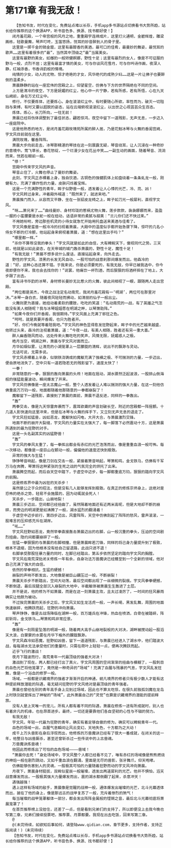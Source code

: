 # 第171章 有我无敌！
        【告知书友，时代在变化，免费站点难以长存，手机app多书源站点切换看书大势所趋，站长给你推荐的这个换源APP，听书音色多、换源、找书都好使！】
       闭月羞花殿，一个帝宫般的风月之地，重重殿宇连绵成片，这里灯火通明，金碧辉煌，雕梁画栋，轻歌曼舞，琴声叮咚，玉笛悠扬，悦耳的妙音醉到人的骨子里。
       这里是一掷千金的销金窟，这里有最醇香的美酒，最可口的佳肴，最曼妙的舞姿，最悦耳的歌声……这里有着很多的“最”，当然其中顶级之“最”当属美女。
       这里有最野的美女，如雌豹一般矫健婀娜，野性十足；这里有最烈的女人，像是不可征服的野马一般，贞烈不屈；这里有最富才情的美女，可与你谈风花雪月，可与你吟诗作画，夜深人静，红袖添香，书香诗韵般的情境。
       纯情的少女，动人的尤物，惊才绝艳的才女，风华绝代的成熟少妇……这是一片让佛子也要醉倒的温柔乡。
       萧晨静静的站在一座宏伟的宫殿之上，仰望星空，仿佛与下方的世界隔绝在不同的空间。
       上方是清冷的夜空，下方是妩媚的红尘，他心中一片宁静，若有所感，若有所悟，心在九天仙阙前，身在万丈红尘中。
       修行，不仅要炼体，还要炼心。身在滚滚红尘中，有时要随心所欲，率性而为，破灭一切阻挡与束缚，有时又要以超脱的姿态，站在云端俯视滚滚红尘，以出世之心观芸芸众生百态。
       炼体，炼心，长刀所向，一往无前！
       萧晨已经将伤体调整到了最佳状态，翩若惊鸿，夜空中留下一道残影，无声无息，一步迈入一座庭院中。
       这是他熟悉的地方，是闭月羞花殿玫瑰苑所属的醉人居，乃是花魁冰琴与火舞的香闺宫阙，宇文风目前就在这里。
       满院玫瑰，馨香阵阵。
       萧晨大步向前走去，冰琴那精湛的琴技在这一刻展露无疑，琴音绕耳，让人沉浸在一种奇妙的意境中。莺飞草长，春花怒绽，一个烂漫少女在花丛中笑……一副生动的画面，随着琴音、流淌而来，恍若在眼前一般。
       “停！”
       宫殿中传来宇文风的声音。
       琴音止住了，火舞也停止了曼妙的舞姿。
       此刻，宇文风正赤裸着上身，独自饮酒，古铜色的强健肌体上如盘绕着一条条虬龙一般，刚健有力，充满了爆炸性的力量，皮肤闪烁着宝辉。
       这是一个充满野性的青年，眸子似野兽一般，透发着让人心悸的光芒，冷、亮、凶！
       宇文风转过身来，冲着殿外喊道：“既然来了，就进来吧。”
       萧晨推门而入，从容而又平静，坐在一张貂皮龙椅之上，眸子如刀光一般犀利，直视宇文风。
       “呀……萧兄来了……”曲线曼妙、身材玲珑的惹祸尤物火舞，莲步款款，袅袅娜娜而来，盈盈一握的小蛮腰要是水蛇一般在扭动，话语非常的柔腻与甜美：“兰儿你们还不快过来。”
       不用她吩咐，旁边那些机灵的小侍女就急忙开始用托盘送来美酒与佳肴了。
       宇文风像是蛮兽一般冷冷的扫视着萧晨，大殿中的温度似乎都开始急骤下降，惊吓的几名小侍女不断的打冷颤，他站起身来俯视着萧晨，道：“想在这里出手吗？”
       “哪里都一样。”
       “杀你不算辱没我的拳头！”宇文风就是如此的自信，大有睥睨天下，傲视同代之势。三天前，他就是以如此姿态，在天帝城的城门轰杀萧晨的，野性十足，魔性十足！
       “有我无敌！”萧晨不想多说什么废话，直接站起身来，向外走去。
       野性的宇文风，漆黑的长发无风自动，一股可怕的战意刹那间爆发而出，他森冷的道：“好，这种心态还算不错。于我来说，你是必须要死的，有我无敌，你早已被我选中，你今夜即便你不来，我也会去找你的！”说罢，他痛饮一杯烈酒，而后狠狠的将酒杯摔在了地上，大步跟了出去。
       富有诗书华韵的冰琴，身材修长曼妙无比惹火的火舞，彼此间相视了一眼，跟随两人走出宫殿。
       “两位都是英杰，今夜之战注定名动南荒，我闭月羞花殿有一‘明湖’，两位可在那里对决。”冰琴一身白衣，随着夜风轻轻而拂动，如清丽的仙子一般出尘。
       火舞则更为直接，她扭动着柔软的腰肢，吃吃的笑道：“名动南荒的一战，有了英雄之气怎能没有美人相随呢？我与冰琴姐姐愿在明湖之畔，以琴箫助阵。”
       “如果今夜你们开香阁，我很期待。”宇文风面上充满了邪狂之色。
       “呵呵，就是真要开香阁，也只为胜者开。
       “好，你们今晚就等着陪我吧。”宇文风的神色显得愈发狂野起来，眸子中的光芒越来越盛，他转过头来，森冷的注视着萧晨，道：“今夜一战，有美人相随，胜者还有另一重大喜。”
       醉人幽香随风而动，远处传来火舞吃吃的笑声，风情无限，妩媚惑人之极。
       皓月当空，明湖之畔，萧晨与宇文风对面而立。
       月华如烟似雾，让清亮的小湖笼罩上一层朦胧的清辉，说出不的飘渺与灵动。
       无话可说，无需多说。
       宇文风赤裸着上半身，似钢铁浇铸成的魔躯充满了强横之极、不可揣测的力量，一步迈出，便自原地消失了，空中只有一道若隐若无的残影留下，速度太快了！
       一拳！
       非常随意的一拳，狠狠的轰向萧晨的头颅！地面在摇动，湖水骤然泛起波浪，一股排山倒海般的强猛能量波动，瞬间爆发了开来。
       宇文风仿佛像是一座太古魔山一般，整个人透发着让人难以揣测的强大力量，在这一刻他仿佛重逾万万钧一般，地面都随着他那随意的一拳都崩裂了！
       魔躯留下一道残影，直接到了萧晨的面前，萧晨不退反进，同样的一拳轰出。
       “轰”
       两拳交击，像是九天惊雷奔袭而下，震耳欲聋的声音划破长空，附近的宫殿都一阵摇颤。十几道人影快速向这里冲来，但是在冰琴与火舞的挥手下，又立刻无声无息的退走了。
       宇文风狂如猛兽，凶如恶龙，魔躯快如闪电，大开大合，与萧晨激烈交锋。
       地面不断的崩开大裂缝，宇文风的力量实在太强大了，每一脚落下必然震动十方，这是萧晨所遇到的最为狂野的对手。
       这是一头名副其实的凶猛野兽！
       “轰”
       宇文风的拳风太重了，每一拳挥出都会有赤红的光芒浩荡而出，像是重重血浪一般可怖。每一次移动，都像是一座巨山在颤动一般，偏偏他的速度还快到极致。
       异常的强大与生猛！
       铮铮琴音响起，像是刀剑在交击一般，紧接着箫音响起，琴箫和鸣，金戈铁马，仿佛有千军万马在奔腾，琴箫将这种紧张的生死之战的气氛完全的烘托了出来。
       萧晨腾空而起，而后自天空中踏下，于虚空中迈步，每一脚都重逾万钧，狠狠的踏向宇文风的前胸。
       这是修炼界中最为凶狂的天杀步！
       虽然是公之于众的招法，但是没有几人能够发挥到极致。在真正的修炼宗师身上，这绝对是恐怖的绝杀之势，轻易不会施展的，因为动辄就会死人！
       天杀步，一步踏出，山崩地裂！
       萧晨三步迈出，空间都已经扭曲了，虽然隔着地面还有近两米高呢，但是大地却不断的崩碎，而旁边的明湖更是如沸腾了一般，湖水猛烈的翻涌着！
       于虚空中迈步前行，第四步迈出，风雷阵阵，天空中仿佛刮起了阵阵的怒风，雷声滚滚，一股难言的压抑感充斥在湖岸。
       “吼……”
       宇文风狂野如恶龙，竟然举拳直接轰击萧晨迈出的右脚，山一般沉重的拳头，压迫的空间剧烈扭曲，隐约间都要崩碎了一般。
       狂猛一拳狠狠的与萧晨的右脚相撞，但是萧晨眸若刀锋，同样的将己身力量提升到了极致，根本不退缩，因为他根本没有给自己留退路，此战只进不退！
       右脚承受那股狂暴力量的同时，左脚已经踏出，第五步依然坚定的踏向宇文风的胸膛。
       宇文风在南荒深处闭关修炼一年有余，自身功法万兽魔诀已经臻至到一个全新的领域，他对自己充满了强大的自信。
       依然的举拳相抗，生猛的硬撼！
       崩裂的声响不断发出，大地像是被巨山碾压过一般，不断崩裂！
       萧晨天杀步不断踏出，空间大动荡，最后空间都出现了一丝细微的裂痕。宇文风拳拳硬撼，不断倒退，最后双腿全部沉入崩裂的大地中，半截躯体被萧晨生生轰进了土层。
       并不是说，他的修为不如萧晨，而是在这一刻萧晨主攻，且太过凌厉了，一时间的狂风暴雨确实让他颇为被动。
       不过挨完萧晨的天杀步之后，宇文风又如生龙活虎一般，一声长喝，黑发乱舞，周围的地面快速崩碎，他腾跃而起，狂野的冲向萧晨。
       琴声铮铮，像是古战场降临在湖畔一般，百万雄兵在冲锋，热血在喷洒，白骨在被踏碎，阵前斩将，金戈铁马……琴箫和鸣非常应景。
       “轰”
       像是有一刻陨星坠落的明湖一般，随着两大高手山崩地裂般的大对决，湖畔被搅动起一股滔天大浪，白蒙蒙的水雾在月华下格外的朦胧飘渺。
       宇文风森冷如恶魔，狂野如凶兽，留下一道道残影，与萧晨已经进入了湖水中，他们踏波大战，每每湖水无法承受他们的重量时，只需在荷叶上轻轻一点，便再次腾跃而起。
       近乎飞行的激战！
       夜月下踏波而行，南荒青年一代最顶级的强者大对决！
       激战到了现在，两人都已经打出了真火，宇文风周围的空间渐渐的扭曲与模糊了，一股刺目的血色光芒将他笼罩了，竟然是一种奇异的“场域”！充满了血腥与残暴的气息，宇文风乱发狂舞，像是一个浴血的修罗一般。
       场域，一般都是识藏境界的强者才渐渐开启的神通，蜕凡境界的修者只有极少数人才能有这种提前释放潜能的际遇，毫无疑问狂野的宇文风绝对是最顶级的青年强者。
       萧晨也曾经在别的青年高手身上见到过场域，因此也不算太吃惊，在很久前独孤剑魔在龙岛上时铁剑就曾挥出了神秘的“场域”，此外萧晨自己的“灵觉”也算是识藏境界的潜能的提前释放。
       没有人是上天唯一的宠儿，所有人都有着不同的际遇，萧晨在修炼一途有所成就时，别人也有着非凡的机缘，也在昂首进步。最终，一切还是要靠他们各自坚韧的心性与不辍的努力。
       有我无敌！
       宇文风，年轻一代最为狂野的青年，确实有着足够自傲的修为，确实可以睥睨青年一代。
       血色的场域一出，血腥气息瞬间让风云变幻，天地失色，十方都为之大动！
       成千上万头兽影在身后浮现而出，他修炼的万兽魔诀已经有了很大一番成就，在闭关的这一年，他整日与凶兽厮杀，甚至还曾斩杀过一些传说中的上古兽魂。
       万兽魔诀炼兽魂！
       他因此而修炼出了可怕的血色场域————兽域！
       “萧晨你去死！”身处场域中，宇文风整个人都已经看不见了，唯有赤红的场域像是熊熊燃烧的神焰一般在剧烈跳动，又如千重血浪在翻涌，里面是无尽的兽影，张牙舞爪，仰天咆哮。
       仿佛能够伤害到人的灵魂，一股极其可怕的力量随着狂野而动的宇文风冲向萧晨。
       月夜下，萧晨身材挺拔，双眸似星辰一般璀璨，透发出两道犀利的光芒。他并不惧怕，滔天战意爆发而出，一股极其强大力量爆发而出，震的湖水都倒翻了起来，杀意冲天！
       遇强越强！
       遇上这样有场域的敌手，萧晨像是觉醒的战神一般，通体爆发出璀璨的光芒，北斗光幕透体而出，披在了他的身上，像是那远古的战甲复苏了一般，充斥着惨烈的煞气！
       每当璀璨的战甲笼罩躯体一部分，都会发出阵阵金属般的铿锵之音，最后北斗光幕彻底将萧晨笼罩了！
       在首页推荐榜上没挂住，还差了一点，但是看到兄弟们的支持了，所以即便没上去我今晚也写第二章，兄弟们接续投票吧，推荐票、月票都要。我现在出去吃饭，回来写第二章。
       @
       @(未完待续，如欲知后事如何，请登陆www.qidian.com，章节更多，支持作者，支持正版阅读！)（未完待续）
       【告知书友，时代在变化，免费站点难以长存，手机app多书源站点切换看书大势所趋，站长给你推荐的这个换源APP，听书音色多、换源、找书都好使！】